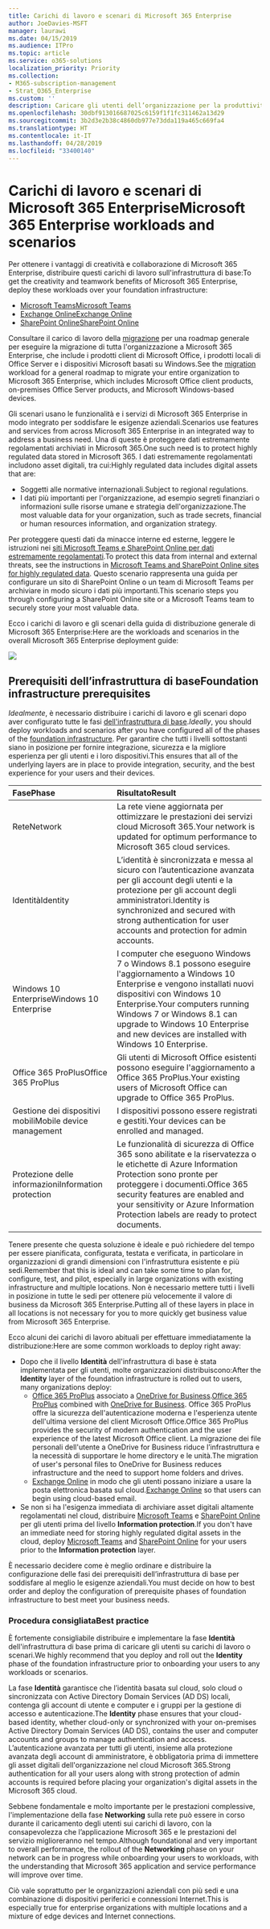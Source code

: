```yaml
---
title: Carichi di lavoro e scenari di Microsoft 365 Enterprise
author: JoeDavies-MSFT
manager: laurawi
ms.date: 04/15/2019
ms.audience: ITPro
ms.topic: article
ms.service: o365-solutions
localization_priority: Priority
ms.collection:
- M365-subscription-management
- Strat_O365_Enterprise
ms.custom: ''
description: Caricare gli utenti dell’organizzazione per la produttività dei carichi di lavoro di Microsoft 365 Enterprise.
ms.openlocfilehash: 30dbf913016687025c6159f1f1fc311462a13d29
ms.sourcegitcommit: 3b2d3e2b38c4860db977e73dda119a465c669fa4
ms.translationtype: HT
ms.contentlocale: it-IT
ms.lasthandoff: 04/28/2019
ms.locfileid: "33400140"
---
```

# <a name="microsoft-365-enterprise-workloads-and-scenarios"></a><span data-ttu-id="eaafe-103">Carichi di lavoro e scenari di Microsoft 365 Enterprise</span><span class="sxs-lookup"><span data-stu-id="eaafe-103">Microsoft 365 Enterprise workloads and scenarios</span></span>

<span data-ttu-id="eaafe-104">Per ottenere i vantaggi di creatività e collaborazione di Microsoft 365 Enterprise, distribuire questi carichi di lavoro sull'infrastruttura di base:</span><span class="sxs-lookup"><span data-stu-id="eaafe-104">To get the creativity and teamwork benefits of Microsoft 365 Enterprise, deploy these workloads over your foundation infrastructure:</span></span>

- [<span data-ttu-id="eaafe-105">Microsoft Teams</span><span class="sxs-lookup"><span data-stu-id="eaafe-105">Microsoft Teams</span></span>](teams-workload.md)
- [<span data-ttu-id="eaafe-106">Exchange Online</span><span class="sxs-lookup"><span data-stu-id="eaafe-106">Exchange Online</span></span>](exchangeonline-workload.md)
- [<span data-ttu-id="eaafe-107">SharePoint Online</span><span class="sxs-lookup"><span data-stu-id="eaafe-107">SharePoint Online</span></span>](sharepoint-online-onedrive-workload.md)

<span data-ttu-id="eaafe-108">Consultare il carico di lavoro della [migrazione](migration-microsoft-365-enterprise-workload.md) per una roadmap generale per eseguire la migrazione di tutta l'organizzazione a Microsoft 365 Enterprise, che include i prodotti client di Microsoft Office, i prodotti locali di Office Server e i dispositivi Microsoft basati su Windows.</span><span class="sxs-lookup"><span data-stu-id="eaafe-108">See the [migration](migration-microsoft-365-enterprise-workload.md) workload for a general roadmap to migrate your entire organization to Microsoft 365 Enterprise, which includes Microsoft Office client products, on-premises Office Server products, and Microsoft Windows-based devices.</span></span>

<span data-ttu-id="eaafe-109">Gli scenari usano le funzionalità e i servizi di Microsoft 365 Enterprise in modo integrato per soddisfare le esigenze aziendali.</span><span class="sxs-lookup"><span data-stu-id="eaafe-109">Scenarios use features and services from across Microsoft 365 Enterprise in an integrated way to address a business need.</span></span> <span data-ttu-id="eaafe-110">Una di queste è proteggere dati estremamente regolamentati archiviati in Microsoft 365.</span><span class="sxs-lookup"><span data-stu-id="eaafe-110">One such need is to protect highly regulated data stored in Microsoft 365.</span></span> <span data-ttu-id="eaafe-111">I dati estremamente regolamentati includono asset digitali, tra cui:</span><span class="sxs-lookup"><span data-stu-id="eaafe-111">Highly regulated data includes digital assets that are:</span></span>

- <span data-ttu-id="eaafe-112">Soggetti alle normative internazionali.</span><span class="sxs-lookup"><span data-stu-id="eaafe-112">Subject to regional regulations.</span></span>
- <span data-ttu-id="eaafe-113">I dati più importanti per l'organizzazione, ad esempio segreti finanziari o informazioni sulle risorse umane e strategia dell'organizzazione.</span><span class="sxs-lookup"><span data-stu-id="eaafe-113">The most valuable data for your organization, such as trade secrets, financial or human resources information, and organization strategy.</span></span>

<span data-ttu-id="eaafe-114">Per proteggere questi dati da minacce interne ed esterne, leggere le istruzioni nei [siti Microsoft Teams e SharePoint Online per dati estremamente regolamentati](teams-sharepoint-online-sites-highly-regulated-data.md).</span><span class="sxs-lookup"><span data-stu-id="eaafe-114">To protect this data from internal and external threats, see the instructions in [Microsoft Teams and SharePoint Online sites for highly regulated data](teams-sharepoint-online-sites-highly-regulated-data.md).</span></span> <span data-ttu-id="eaafe-115">Questo scenario rappresenta una guida per configurare un sito di SharePoint Online o un team di Microsoft Teams per archiviare in modo sicuro i dati più importanti.</span><span class="sxs-lookup"><span data-stu-id="eaafe-115">This scenario steps you through configuring a SharePoint Online site or a Microsoft Teams team to securely store your most valuable data.</span></span>

<span data-ttu-id="eaafe-116">Ecco i carichi di lavoro e gli scenari della guida di distribuzione generale di Microsoft 365 Enterprise:</span><span class="sxs-lookup"><span data-stu-id="eaafe-116">Here are the workloads and scenarios in the overall Microsoft 365 Enterprise deployment guide:</span></span>

![](./media/deploy-workloads/m365-deploy-content-arch-workloads.png)

## <a name="foundation-infrastructure-prerequisites"></a><span data-ttu-id="eaafe-117">Prerequisiti dell’infrastruttura di base</span><span class="sxs-lookup"><span data-stu-id="eaafe-117">Foundation infrastructure prerequisites</span></span>

<span data-ttu-id="eaafe-118">*Idealmente*, è necessario distribuire i carichi di lavoro e gli scenari dopo aver configurato tutte le fasi [dell'infrastruttura di base](deploy-foundation-infrastructure.md).</span><span class="sxs-lookup"><span data-stu-id="eaafe-118">*Ideally*, you should deploy workloads and scenarios after you have configured all of the phases of the [foundation infrastructure](deploy-foundation-infrastructure.md).</span></span> <span data-ttu-id="eaafe-119">Per garantire che tutti i livelli sottostanti siano in posizione per fornire integrazione, sicurezza e la migliore esperienza per gli utenti e i loro dispositivi.</span><span class="sxs-lookup"><span data-stu-id="eaafe-119">This ensures that all of the underlying layers are in place to provide integration, security, and the best experience for your users and their devices.</span></span>

| <span data-ttu-id="eaafe-120">Fase</span><span class="sxs-lookup"><span data-stu-id="eaafe-120">Phase</span></span> | <span data-ttu-id="eaafe-121">Risultato</span><span class="sxs-lookup"><span data-stu-id="eaafe-121">Result</span></span> |
|:-------|:-----|
| <span data-ttu-id="eaafe-122">Rete</span><span class="sxs-lookup"><span data-stu-id="eaafe-122">Network</span></span> | <span data-ttu-id="eaafe-123">La rete viene aggiornata per ottimizzare le prestazioni dei servizi cloud Microsoft 365.</span><span class="sxs-lookup"><span data-stu-id="eaafe-123">Your network is updated for optimum performance to Microsoft 365 cloud services.</span></span> |
| <span data-ttu-id="eaafe-124">Identità</span><span class="sxs-lookup"><span data-stu-id="eaafe-124">Identity</span></span> | <span data-ttu-id="eaafe-125">L’identità è sincronizzata e messa al sicuro con l’autenticazione avanzata per gli account degli utenti e la protezione per gli account degli amministratori.</span><span class="sxs-lookup"><span data-stu-id="eaafe-125">Identity is synchronized and secured with strong authentication for user accounts and protection for admin accounts.</span></span> |
| <span data-ttu-id="eaafe-126">Windows 10 Enterprise</span><span class="sxs-lookup"><span data-stu-id="eaafe-126">Windows 10 Enterprise</span></span> | <span data-ttu-id="eaafe-127">I computer che eseguono Windows 7 o Windows 8.1 possono eseguire l'aggiornamento a Windows 10 Enterprise e vengono installati nuovi dispositivi con Windows 10 Enterprise.</span><span class="sxs-lookup"><span data-stu-id="eaafe-127">Your computers running Windows 7 or Windows 8.1 can upgrade to Windows 10 Enterprise and new devices are installed with Windows 10 Enterprise.</span></span> |
| <span data-ttu-id="eaafe-128">Office 365 ProPlus</span><span class="sxs-lookup"><span data-stu-id="eaafe-128">Office 365 ProPlus</span></span> | <span data-ttu-id="eaafe-129">Gli utenti di Microsoft Office esistenti possono eseguire l'aggiornamento a Office 365 ProPlus.</span><span class="sxs-lookup"><span data-stu-id="eaafe-129">Your existing users of Microsoft Office can upgrade to Office 365 ProPlus.</span></span> |
| <span data-ttu-id="eaafe-130">Gestione dei dispositivi mobili</span><span class="sxs-lookup"><span data-stu-id="eaafe-130">Mobile device management</span></span> | <span data-ttu-id="eaafe-131">I dispositivi possono essere registrati e gestiti.</span><span class="sxs-lookup"><span data-stu-id="eaafe-131">Your devices can be enrolled and managed.</span></span> |
| <span data-ttu-id="eaafe-132">Protezione delle informazioni</span><span class="sxs-lookup"><span data-stu-id="eaafe-132">Information protection</span></span> | <span data-ttu-id="eaafe-133">Le funzionalità di sicurezza di Office 365 sono abilitate e la riservatezza o le etichette di Azure Information Protection sono pronte per proteggere i documenti.</span><span class="sxs-lookup"><span data-stu-id="eaafe-133">Office 365 security features are enabled and your sensitivity or Azure Information Protection labels are ready to protect documents.</span></span> |

<span data-ttu-id="eaafe-134">Tenere presente che questa soluzione è ideale e può richiedere del tempo per essere pianificata, configurata, testata e verificata, in particolare in organizzazioni di grandi dimensioni con l'infrastruttura esistente e più sedi.</span><span class="sxs-lookup"><span data-stu-id="eaafe-134">Remember that this is ideal and can take some time to plan for, configure, test, and pilot, especially in large organizations with existing infrastructure and multiple locations.</span></span> <span data-ttu-id="eaafe-135">Non è necessario mettere tutti i livelli in posizione in tutte le sedi per ottenere più velocemente il valore di business da Microsoft 365 Enterprise.</span><span class="sxs-lookup"><span data-stu-id="eaafe-135">Putting all of these layers in place in all locations is not necessary for you to more quickly get business value from Microsoft 365 Enterprise.</span></span> 

<span data-ttu-id="eaafe-136">Ecco alcuni dei carichi di lavoro abituali per effettuare immediatamente la distribuzione:</span><span class="sxs-lookup"><span data-stu-id="eaafe-136">Here are some common workloads to deploy right away:</span></span> 

- <span data-ttu-id="eaafe-137">Dopo che il livello **Identità** dell'infrastruttura di base è stata implementata per gli utenti, molte organizzazioni distribuiscono:</span><span class="sxs-lookup"><span data-stu-id="eaafe-137">After the **Identity** layer of the foundation infrastructure is rolled out to users, many organizations deploy:</span></span>
  - <span data-ttu-id="eaafe-138">[Office 365 ProPlus](office365proplus-infrastructure.md) associato a [OneDrive for Business](https://docs.microsoft.com/onedrive/plan-onedrive-enterprise).</span><span class="sxs-lookup"><span data-stu-id="eaafe-138">[Office 365 ProPlus](office365proplus-infrastructure.md) combined with [OneDrive for Business](https://docs.microsoft.com/onedrive/plan-onedrive-enterprise).</span></span> <span data-ttu-id="eaafe-139">Office 365 ProPlus offre la sicurezza dell'autenticazione moderna e l'esperienza utente dell'ultima versione del client Microsoft Office.</span><span class="sxs-lookup"><span data-stu-id="eaafe-139">Office 365 ProPlus provides the security of modern authentication and the user experience of the latest Microsoft Office client.</span></span> <span data-ttu-id="eaafe-140">La migrazione dei file personali dell'utente a OneDrive for Business riduce l’infrastruttura e la necessità di supportare le home directory e le unità.</span><span class="sxs-lookup"><span data-stu-id="eaafe-140">The migration of user's personal files to OneDrive for Business reduces infrastructure and the need to support home folders and drives.</span></span>
  - <span data-ttu-id="eaafe-141">[Exchange Online](exchangeonline-workload.md) in modo che gli utenti possano iniziare a usare la posta elettronica basata sul cloud.</span><span class="sxs-lookup"><span data-stu-id="eaafe-141">[Exchange Online](exchangeonline-workload.md) so that users can begin using cloud-based email.</span></span>
- <span data-ttu-id="eaafe-142">Se non si ha l'esigenza immediata di archiviare asset digitali altamente regolamentati nel cloud, distribuire [Microsoft Teams](teams-workload.md) e [SharePoint Online](sharepoint-online-onedrive-workload.md) per gli utenti prima del livello **Information protection**.</span><span class="sxs-lookup"><span data-stu-id="eaafe-142">If you don't have an immediate need for storing highly regulated digital assets in the cloud, deploy [Microsoft Teams](teams-workload.md) and [SharePoint Online](sharepoint-online-onedrive-workload.md) for your users prior to the **Information protection** layer.</span></span>

<span data-ttu-id="eaafe-143">È necessario decidere come è meglio ordinare e distribuire la configurazione delle fasi dei prerequisiti dell’infrastruttura di base per soddisfare al meglio le esigenze aziendali.</span><span class="sxs-lookup"><span data-stu-id="eaafe-143">You must decide on how to best order and deploy the configuration of prerequisite phases of foundation infrastructure to best meet your business needs.</span></span>

### <a name="best-practice"></a><span data-ttu-id="eaafe-144">Procedura consigliata</span><span class="sxs-lookup"><span data-stu-id="eaafe-144">Best practice</span></span>

<span data-ttu-id="eaafe-145">È fortemente consigliabile distribuire e implementare la fase **Identità** dell'infrastruttura di base prima di caricare gli utenti su carichi di lavoro o scenari.</span><span class="sxs-lookup"><span data-stu-id="eaafe-145">We highly recommend that you deploy and roll out the **Identity** phase of the foundation infrastructure prior to onboarding your users to any workloads or scenarios.</span></span>

<span data-ttu-id="eaafe-146">La fase **Identità** garantisce che l’identità basata sul cloud, solo cloud o sincronizzata con Active Directory Domain Services (AD DS) locali, contenga gli account di utente e computer e i gruppi per la gestione di accesso e autenticazione.</span><span class="sxs-lookup"><span data-stu-id="eaafe-146">The **Identity** phase ensures that your cloud-based identity, whether cloud-only or synchronized with your on-premises Active Directory Domain Services (AD DS), contains the user and computer accounts and groups to manage authentication and access.</span></span> <span data-ttu-id="eaafe-147">L’autenticazione avanzata per tutti gli utenti, insieme alla protezione avanzata degli account di amministratore, è obbligatoria prima di immettere gli asset digitali dell'organizzazione nel cloud Microsoft 365.</span><span class="sxs-lookup"><span data-stu-id="eaafe-147">Strong authentication for all your users along with strong protection of admin accounts is required before placing your organization's digital assets in the Microsoft 365 cloud.</span></span>

<span data-ttu-id="eaafe-148">Sebbene fondamentale e molto importante per le prestazioni complessive, l'implementazione della fase **Networking** sulla rete può essere in corso durante il caricamento degli utenti sui carichi di lavoro, con la consapevolezza che l’applicazione Microsoft 365 e le prestazioni del servizio miglioreranno nel tempo.</span><span class="sxs-lookup"><span data-stu-id="eaafe-148">Although foundational and very important to overall performance, the rollout of the **Networking** phase on your network can be in progress while onboarding your users to workloads, with the understanding that Microsoft 365 application and service performance will improve over time.</span></span>

<span data-ttu-id="eaafe-149">Ciò vale soprattutto per le organizzazioni aziendali con più sedi e una combinazione di dispositivi periferici e connessioni Internet.</span><span class="sxs-lookup"><span data-stu-id="eaafe-149">This is especially true for enterprise organizations with multiple locations and a mixture of edge devices and Internet connections.</span></span>
